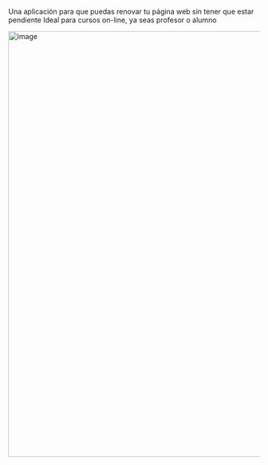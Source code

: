 Una aplicación para que puedas renovar tu página web sin tener que estar pendiente
Ideal para cursos on-line, ya seas profesor o alumno

<img width="862" height="854" alt="image" src="https://github.com/user-attachments/assets/7410629f-7e65-40d4-bc3b-94f2b15e352d" />
